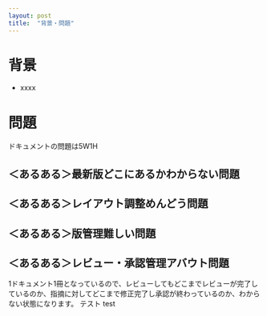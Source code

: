 ```yaml
---
layout: post
title:  "背景・問題"
---
```


# 背景

- xxxx

# 問題

ドキュメントの問題は5W1H


## ＜あるある＞最新版どこにあるかわからない問題

## ＜あるある＞レイアウト調整めんどう問題

## ＜あるある＞版管理難しい問題

## ＜あるある＞レビュー・承認管理アバウト問題
1ドキュメント1冊となっているので、レビューしてもどこまでレビューが完了しているのか、指摘に対してどこまで修正完了し承認が終わっているのか、わからない状態になります。
テスト
test